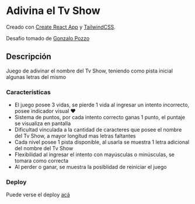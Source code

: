 # Adivina el Tv Show

Creado con [Create React App](https://github.com/facebook/create-react-app) y [TailwindCSS](https://tailwindcss.com/).

Desafio tomado de [Gonzalo Pozzo](https://github.com/goncy)

## Descripción

Juego de adivinar el nombre del Tv Show, teniendo como pista inicial algunas letras del mismo

### Características

- El juego posee 3 vidas, se pierde 1 vida al ingresar un intento incorrecto, posee indicador visual ❤️
- Sistema de puntos, por cada intento correcto ganas 1 punto, el puntaje se visualiza en pantalla
- Dificultad vinculada a la cantidad de caracteres que posee el nombre del Tv Show, a mayor longitud mas letras faltantes
- Cada nivel posee 1 pista disponible, al usarla se muestra 1 letra adicional del nombre del Tv Show
- Flexibilidad al ingresar el intento con mayúsculas o minúsculas, se tomara como correcta
- Al perder o ganar, se muestra la posiblidad de reiniciar el juego

### Deploy

Puede verse el deploy [acá](https://guess-the-tv-show-challenge.vercel.app/)
